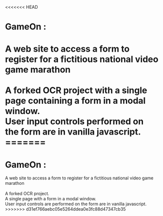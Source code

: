 <<<<<<< HEAD
<h1>GameOn : <br /><h1>
A web site to access a form to register for a fictitious national video game marathon <br />
<br />
A forked OCR project with a single page containing a form in a modal window.<br />
User input controls performed on the form are in vanilla javascript.<br />
=======
<h1>GameOn : <br /></h1>
A web site to access a form to register for a fictitious national video game marathon <br />
<br />
A forked OCR project. <br />
A single page with a form in a modal window.<br />
User input controls are performed on the form are in vanilla javascript.<br />
>>>>>>> d31ef766aebc05e5264ddea0e3fc88d47347cb35
